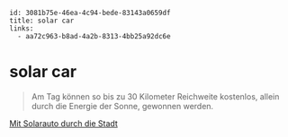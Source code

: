 ```
id: 3081b75e-46ea-4c94-bede-83143a0659df
title: solar car
links:
  - aa72c963-b8ad-4a2b-8313-4bb25a92dc6e
```

# solar car

> Am Tag können so bis zu 30 Kilometer Reichweite kostenlos, allein durch die Energie der Sonne, gewonnen werden. 

[Mit Solarauto durch die Stadt][1]

[1]: https://technikjournal.de/2018/02/14/mit-solarauto-durch-die-stadt-2/
